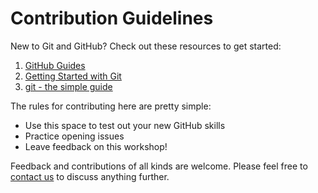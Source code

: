 # Contribution Guidelines

New to Git and GitHub? Check out these resources to get started:

1. [GitHub Guides](https://guides.github.com/)
2. [Getting Started with Git](https://git-scm.com/book/en/v1/Getting-Started)
3. [git - the simple guide](http://rogerdudler.github.io/git-guide/)


The rules for contributing here are pretty simple: 
* Use this space to test out your new GitHub skills
* Practice opening issues 
* Leave feedback on this workshop! 

Feedback and contributions of all kinds are welcome. Please feel free to [contact us](mailto:crdds@colorado.edu) to discuss anything further.
